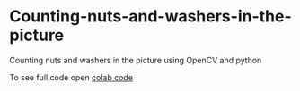# Counting-nuts-and-washers-in-the-picture
Сounting nuts and washers in the picture using OpenCV and python

To see full code open [colab code]([https://github.com/SaladQueeny/Dilate-Filter-OpenCV/blob/main/Реализация_фильтра_Dilate.ipynb](https://github.com/SaladQueeny/Counting-nuts-and-washers-in-the-picture/blob/main/Kolpakov_Egor_Find_nuts.ipynb))
